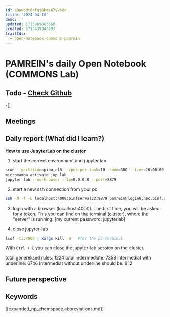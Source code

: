 ```yaml
---
id: s8uwcdt6efqj6bms67yv68q
title: '2024-04-18'
desc: ''
updated: 1713969063560
created: 1713439943293
traitIds:
  - open-notebook-commons-pamrein
---
```


# PAMREIN's daily Open Notebook (COMMONS Lab)

## Todo - [Check Github](https://github.com/orgs/commons-research/projects/2/views/1)
-[]


## Meetings



## Daily report (What did I learn?)

**How to use JupyterLab on the cluster**  
1. start the correct environment and jupyter lab
```bash
srun --partition=pibu_el8 --cpus-per-task=10 --mem=30G --time=10:00:00 --pty /bin/bashun
micromamba activate jup_lab
jupyter lab --no-browser --ip=0.0.0.0 --port=8879
```

2. start a new ssh connection from your pc
```bash
ssh -N -f -L localhost:4000:binfservas22:8879 pamrein@login8.hpc.binf.unibe.ch
```

3. login with a browser (localhost:4000). The first time, you will be asked for a token. This you can find on the terminal (cluster), where the "server" is running. [my current password: jupyterlab]


4. close jupyter-lab
```bash
lsof -ti:4000 | xargs kill -9   #for the pc-terminal
```
With `Ctrl + C` you can close the jupyter-lab session on the cluster.


total generelized rules: 1224
total indermediate: 7358
intermediat with underline: 6746
Intermediat without underline should be: 612


## Future perspective



## Keywords
[[expanded_np_chemspace.abbreviations.md]]
